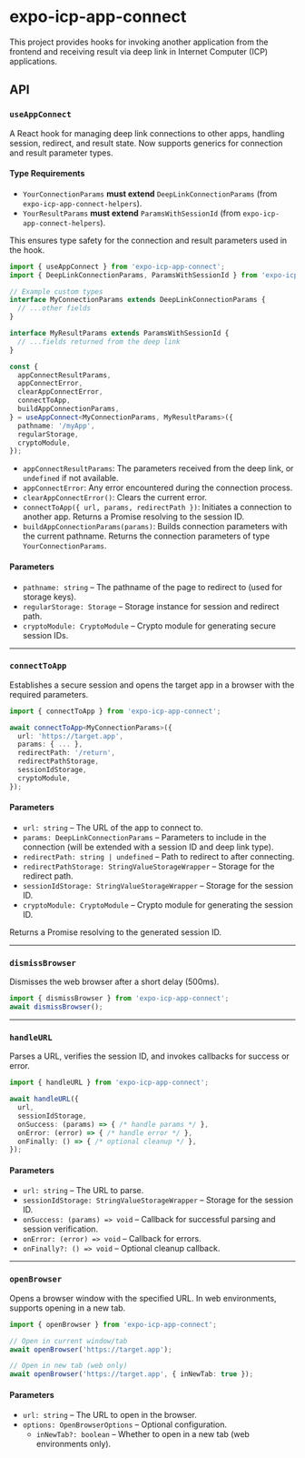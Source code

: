 # expo-icp-app-connect
This project provides hooks for invoking another application from the frontend and receiving result via deep link in Internet Computer (ICP) applications.

## API

### `useAppConnect`
A React hook for managing deep link connections to other apps, handling session, redirect, and result state. Now supports generics for connection and result parameter types.

#### Type Requirements
- `YourConnectionParams` **must extend** `DeepLinkConnectionParams` (from `expo-icp-app-connect-helpers`).
- `YourResultParams` **must extend** `ParamsWithSessionId` (from `expo-icp-app-connect-helpers`).

This ensures type safety for the connection and result parameters used in the hook.

```ts
import { useAppConnect } from 'expo-icp-app-connect';
import { DeepLinkConnectionParams, ParamsWithSessionId } from 'expo-icp-app-connect-helpers';

// Example custom types
interface MyConnectionParams extends DeepLinkConnectionParams {
  // ...other fields
}

interface MyResultParams extends ParamsWithSessionId {
  // ...fields returned from the deep link
}

const {
  appConnectResultParams,
  appConnectError,
  clearAppConnectError,
  connectToApp,
  buildAppConnectionParams,
} = useAppConnect<MyConnectionParams, MyResultParams>({
  pathname: '/myApp',
  regularStorage,
  cryptoModule,
});
```

- `appConnectResultParams`: The parameters received from the deep link, or `undefined` if not available.
- `appConnectError`: Any error encountered during the connection process.
- `clearAppConnectError()`: Clears the current error.
- `connectToApp({ url, params, redirectPath })`: Initiates a connection to another app. Returns a Promise resolving to the session ID.
- `buildAppConnectionParams(params)`: Builds connection parameters with the current pathname. Returns the connection parameters of type `YourConnectionParams`.

#### Parameters
- `pathname: string` – The pathname of the page to redirect to (used for storage keys).
- `regularStorage: Storage` – Storage instance for session and redirect path.
- `cryptoModule: CryptoModule` – Crypto module for generating secure session IDs.

---

### `connectToApp`
Establishes a secure session and opens the target app in a browser with the required parameters.

```ts
import { connectToApp } from 'expo-icp-app-connect';

await connectToApp<MyConnectionParams>({
  url: 'https://target.app',
  params: { ... },
  redirectPath: '/return',
  redirectPathStorage,
  sessionIdStorage,
  cryptoModule,
});
```

#### Parameters
- `url: string` – The URL of the app to connect to.
- `params: DeepLinkConnectionParams` – Parameters to include in the connection (will be extended with a session ID and deep link type).
- `redirectPath: string | undefined` – Path to redirect to after connecting.
- `redirectPathStorage: StringValueStorageWrapper` – Storage for the redirect path.
- `sessionIdStorage: StringValueStorageWrapper` – Storage for the session ID.
- `cryptoModule: CryptoModule` – Crypto module for generating the session ID.

Returns a Promise resolving to the generated session ID.

---

### `dismissBrowser`
Dismisses the web browser after a short delay (500ms).

```ts
import { dismissBrowser } from 'expo-icp-app-connect';
await dismissBrowser();
```

---

### `handleURL`
Parses a URL, verifies the session ID, and invokes callbacks for success or error.

```ts
import { handleURL } from 'expo-icp-app-connect';

await handleURL({
  url,
  sessionIdStorage,
  onSuccess: (params) => { /* handle params */ },
  onError: (error) => { /* handle error */ },
  onFinally: () => { /* optional cleanup */ },
});
```

#### Parameters
- `url: string` – The URL to parse.
- `sessionIdStorage: StringValueStorageWrapper` – Storage for the session ID.
- `onSuccess: (params) => void` – Callback for successful parsing and session verification.
- `onError: (error) => void` – Callback for errors.
- `onFinally?: () => void` – Optional cleanup callback.

---

### `openBrowser`
Opens a browser window with the specified URL. In web environments, supports opening in a new tab.

```ts
import { openBrowser } from 'expo-icp-app-connect';

// Open in current window/tab
await openBrowser('https://target.app');

// Open in new tab (web only)
await openBrowser('https://target.app', { inNewTab: true });
```

#### Parameters
- `url: string` – The URL to open in the browser.
- `options: OpenBrowserOptions` – Optional configuration.
  - `inNewTab?: boolean` – Whether to open in a new tab (web environments only).
